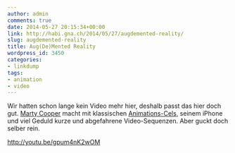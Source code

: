 ```yaml
---
author: admin
comments: true
date: 2014-05-27 20:15:34+00:00
link: http://habi.gna.ch/2014/05/27/augdemented-reality/
slug: augdemented-reality
title: Aug(De)Mented Reality
wordpress_id: 3450
categories:
- linkdump
tags:
- animation
- video
---
```


Wir hatten schon lange kein Video mehr hier, deshalb passt das hier doch gut.
[Marty Cooper](http://mcgnarcal.tumblr.com) macht mit klassischen [Animations-Cels](http://de.wikipedia.org/wiki/Cel), seinem iPhone und viel Geduld kurze und abgefahrene Video-Sequenzen.
Aber guckt doch selber rein.

http://youtu.be/gpum4nK2wOM
